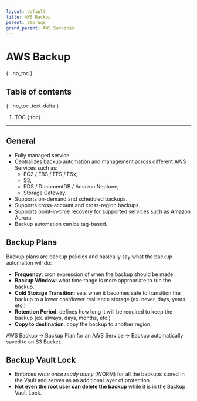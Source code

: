 ```yaml
---
layout: default
title: AWS Backup
parent: Storage
grand_parent: AWS Services
---
```


# AWS Backup
{: .no_toc }

## Table of contents
{: .no_toc .text-delta }

1. TOC
{:toc}

---

## General

- Fully managed service.
- Centralizes backup automation and management across different AWS Services such as:
  - EC2 / EBS / EFS / FSx;
  - S3;
  - RDS / DocumentDB / Amazon Neptune;
  - Storage Gateway.
- Supports on-demand and scheduled backups.
- Supports cross-account and cross-region backups.
- Supports point-in-time recovery for supported services such as Amazon Aurora.
- Backup automation can be tag-based.

## Backup Plans

Backup plans are backup policies and basically say what the backup automation will do:

- **Frequency**: cron expression of when the backup should be made.
- **Backup Window**: what time range is more appropriate to run the backup.
- **Cold Storage Transition**: sets when it becomes safe to transition the backup to a lower cost/lower resilience storage (ex. never, days, years, etc.)
- **Retention Period**: defines how long it will be required to keep the backup (ex. always, days, months, etc.)
- **Copy to destination**: copy the backup to another region.

AWS Backup -> Backup Plan for an AWS Service -> Backup automatically saved to an S3 Bucket.

## Backup Vault Lock

- Enforces *write once ready many* (WORM) for all the backups stored in the Vault and serves as an additional layer of protection.
- **Not even the root user can delete the backup** while it is in the Backup Vault Lock.